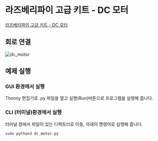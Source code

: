 # 라즈베리파이 고급 키트 - DC 모터

[라즈베리파이 고급 키트 - DC 모터](https://blog.naver.com/elepartsblog/221508416424)  

## 회로 연결  

![dc_motor](https://blogfiles.pstatic.net/MjAxOTA0MDhfMTc1/MDAxNTU0Njk5NTIxODMx.hdBdEL11jW_O1Alj9VWefIF_swYKxA3covD8j4syhDMg.okpC8Zcba7-LyW5zlX0JRM9V1XRARkUJL01s_d2oPQcg.PNG.elepartsblog/2.PNG?type=w2)  

## 예제 실행  

### GUI 환경에서 실행  

Thonny 편집기로 .py 파일을 열고 실행(Run)버튼으로 프로그램을 실행해 줍니다.  

### CLI (터미널)환경에서 실행  

터미널 창에서 파일이 있는 디렉토리로 이동, 아래의 명령어로 실행해 줍니다.  

```bash
sudo python3 dc_motor.py  
```

